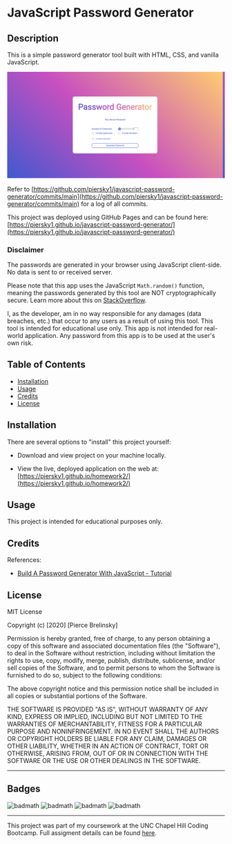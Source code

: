 # JavaScript Password Generator

## Description 

This is a simple password generator tool built with HTML, CSS, and vanilla JavaScript.

![Password Generator](./javascript-password-generator.png)

Refer to [https://github.com/piersky1/javascript-password-generator/commits/main](https://github.com/piersky1/javascript-password-generator/commits/main) for a log of all commits.

This project was deployed using GitHub Pages and can be found here: [https://piersky1.github.io/javascript-password-generator/](https://piersky1.github.io/javascript-password-generator/)

### Disclaimer

The passwords are generated in your browser using JavaScript client-side. No data is sent to or received server.

Please note that this app uses the JavaScript ```Math.random()``` function, meaning the passwords generated by this tool are NOT cryptographically secure. Learn more about this on [StackOverflow](http://stackoverflow.com/questions/5651789/is-math-random-cryptographically-secure).

I, as the developer, am in no way responsible for any damages (data breaches, etc.) that occur to any users as a result of using this tool. This tool is intended for educational use only. This app is not intended for real-world application. Any password from this app is to be used at the user's own risk.

## Table of Contents


* [Installation](#installation)
* [Usage](#usage)
* [Credits](#credits)
* [License](#license)


## Installation

There are several options to "install" this project yourself:

* Download and view project on your machine locally.

* View the live, deployed application on the web at: [https://piersky1.github.io/homework2/](https://piersky1.github.io/homework2/)


## Usage 

This project is intended for educational purposes only.


## Credits

References:

* [Build A Password Generator With JavaScript - Tutorial](https://www.youtube.com/watch?v=iKo9pDKKHnc)

## License

MIT License

Copyright (c) [2020] [Pierce Brelinsky]

Permission is hereby granted, free of charge, to any person obtaining a copy
of this software and associated documentation files (the "Software"), to deal
in the Software without restriction, including without limitation the rights
to use, copy, modify, merge, publish, distribute, sublicense, and/or sell
copies of the Software, and to permit persons to whom the Software is
furnished to do so, subject to the following conditions:

The above copyright notice and this permission notice shall be included in all
copies or substantial portions of the Software.

THE SOFTWARE IS PROVIDED "AS IS", WITHOUT WARRANTY OF ANY KIND, EXPRESS OR
IMPLIED, INCLUDING BUT NOT LIMITED TO THE WARRANTIES OF MERCHANTABILITY,
FITNESS FOR A PARTICULAR PURPOSE AND NONINFRINGEMENT. IN NO EVENT SHALL THE
AUTHORS OR COPYRIGHT HOLDERS BE LIABLE FOR ANY CLAIM, DAMAGES OR OTHER
LIABILITY, WHETHER IN AN ACTION OF CONTRACT, TORT OR OTHERWISE, ARISING FROM,
OUT OF OR IN CONNECTION WITH THE SOFTWARE OR THE USE OR OTHER DEALINGS IN THE
SOFTWARE.


---


## Badges

![badmath](https://img.shields.io/badge/HTML-5.2-orange)
![badmath](https://img.shields.io/badge/CSS-2.1-blue)
![badmath](https://img.shields.io/badge/JavaScript-ES6-yellow)
![badmath](https://img.shields.io/badge/License-MIT-red)

---

This project was part of my coursework at the UNC Chapel Hill Coding Bootcamp. Full assigment details can be found [here](https://unc.bootcampcontent.com/UNC-Coding-Boot-Camp/unc-ral-fsf-pt-11-2020-u-c/blob/master/01-html-git-css/homework/README.md).